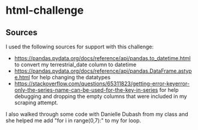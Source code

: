 # html-challenge

## Sources
I used the following sources for support with this challenge:
- https://pandas.pydata.org/docs/reference/api/pandas.to_datetime.html to convert my terrestrial_date column to datetime
- https://pandas.pydata.org/docs/reference/api/pandas.DataFrame.astype.html for help changing the datatypes
- https://stackoverflow.com/questions/65311823/getting-error-keyerror-only-the-series-name-can-be-used-for-the-key-in-series for help debugging and dropping the empty columns that were included in my scraping attempt. 

I also walked through some code with Danielle Dubash from my class and she helped me add "for i in range(0,7):" to my for loop. 
